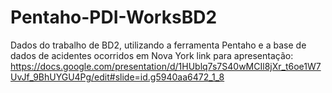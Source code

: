 # Pentaho-PDI-WorksBD2
Dados do trabalho de BD2, utilizando a ferramenta Pentaho e a base de dados de acidentes ocorridos em Nova York
link para apresentação: https://docs.google.com/presentation/d/1HUblq7s7S40wMCIl8jXr_t6oe1W7UvJf_9BhUYGU4Pg/edit#slide=id.g5940aa6472_1_8
